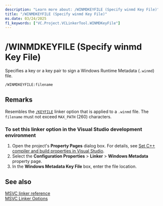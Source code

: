 ```yaml
---
description: "Learn more about: /WINMDKEYFILE (Specify winmd Key File)"
title: "/WINMDKEYFILE (Specify winmd Key File)"
ms.date: 03/24/2025
f1_keywords: ["VC.Project.VCLinkerTool.WINMDKeyFile"]
---
```

# /WINMDKEYFILE (Specify winmd Key File)

Specifies a key or a key pair to sign a Windows Runtime Metadata (`.winmd`) file.

```cmd
/WINMDKEYFILE:filename
```

## Remarks

Resembles the [`/KEYFILE`](keyfile-specify-key-or-key-pair-to-sign-an-assembly.md) linker option that is applied to a `.winmd` file. The `filename` must not exceed `MAX_PATH` (260) characters.

### To set this linker option in the Visual Studio development environment

1. Open the project's **Property Pages** dialog box. For details, see [Set C++ compiler and build properties in Visual Studio](../working-with-project-properties.md).
1. Select the **Configuration Properties** > **Linker** > **Windows Metadata** property page.
1. In the **Windows Metadata Key File** box, enter the file location.

## See also

[MSVC linker reference](linking.md)\
[MSVC Linker Options](linker-options.md)
